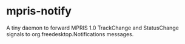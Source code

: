 mpris-notify
============

A tiny daemon to forward MPRIS 1.0 TrackChange and StatusChange signals to org.freedesktop.Notifications messages.
